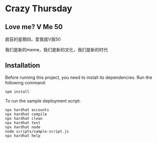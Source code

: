 # Crazy Thursday 
## Love me? V Me 50


疯狂的星期四，爱我就V我50

我们是新的meme，我们是新的文化，我们是新的时代

## Installation

Before running this project, you need to install its dependencies. Run the following command:

```shell
npm install
```


To run the sample deployment script:

```shell
npx hardhat accounts
npx hardhat compile
npx hardhat clean
npx hardhat test
npx hardhat node
node scripts/sample-script.js
npx hardhat help
```
